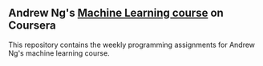 ## Andrew Ng's [Machine Learning course](https://www.coursera.org/learn/machine-learning) on Coursera

This repository contains the weekly programming assignments for Andrew Ng's machine learning course. 
